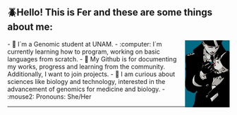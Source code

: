 ## 🪲Hello! This is Fer and these are some things about me:


<!--Veil1 image-->
<div>
  <img align="right" width="20%" src="Veil1.jpg">
</div>
<!-- descripción de perfil -->
- 🧬 I´m a Genomic student at UNAM.
- :computer: I´m currently learning how to program, working on basic languages from scratch.
- 💫 My Github is for documenting my works, progress and learning from the community. Additionally, I want to join projects.
- 🔬 I am curious about sciences like biology and technology, interested in the advancement of genomics for medicine and biology.
- :mouse2: Pronouns: She/Her

---------------------------------------------------------------------------------------------------------------------------------------------

